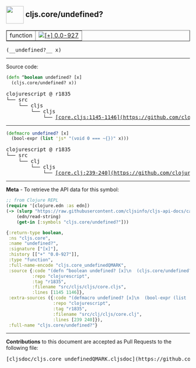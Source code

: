 ## <img width="48px" valign="middle" src="http://i.imgur.com/Hi20huC.png"> cljs.core/undefined?

 <table border="1">
<tr>

<td>function</td>
<td><a href="https://github.com/cljsinfo/cljs-api-docs/tree/0.0-927"><img valign="middle" alt="[+] 0.0-927" src="https://img.shields.io/badge/+-0.0--927-lightgrey.svg"></a> </td>
</tr>
</table>

 <samp>
(__undefined?__ x)<br>
</samp>

---





Source code:

```clj
(defn ^boolean undefined? [x]
  (cljs.core/undefined? x))
```

 <pre>
clojurescript @ r1835
└── src
    └── cljs
        └── cljs
            └── <ins>[core.cljs:1145-1146](https://github.com/clojure/clojurescript/blob/r1835/src/cljs/cljs/core.cljs#L1145-L1146)</ins>
</pre>


---

```clj
(defmacro undefined? [x]
  (bool-expr (list 'js* "(void 0 === ~{})" x)))
```

 <pre>
clojurescript @ r1835
└── src
    └── clj
        └── cljs
            └── <ins>[core.clj:239-240](https://github.com/clojure/clojurescript/blob/r1835/src/clj/cljs/core.clj#L239-L240)</ins>
</pre>

---

__Meta__ - To retrieve the API data for this symbol:

```clj
;; from Clojure REPL
(require '[clojure.edn :as edn])
(-> (slurp "https://raw.githubusercontent.com/cljsinfo/cljs-api-docs/catalog/cljs-api.edn")
    (edn/read-string)
    (get-in [:symbols "cljs.core/undefined?"]))
```

```clj
{:return-type boolean,
 :ns "cljs.core",
 :name "undefined?",
 :signature ["[x]"],
 :history [["+" "0.0-927"]],
 :type "function",
 :full-name-encode "cljs.core_undefinedQMARK",
 :source {:code "(defn ^boolean undefined? [x]\n  (cljs.core/undefined? x))",
          :repo "clojurescript",
          :tag "r1835",
          :filename "src/cljs/cljs/core.cljs",
          :lines [1145 1146]},
 :extra-sources ({:code "(defmacro undefined? [x]\n  (bool-expr (list 'js* \"(void 0 === ~{})\" x)))",
                  :repo "clojurescript",
                  :tag "r1835",
                  :filename "src/clj/cljs/core.clj",
                  :lines [239 240]}),
 :full-name "cljs.core/undefined?"}

```

---

__Contributions__ to this document are accepted as Pull Requests to the following file:

 <pre>
[cljsdoc/cljs.core_undefinedQMARK.cljsdoc](https://github.com/cljsinfo/cljs-api-docs/blob/master/cljsdoc/cljs.core_undefinedQMARK.cljsdoc)
</pre>

